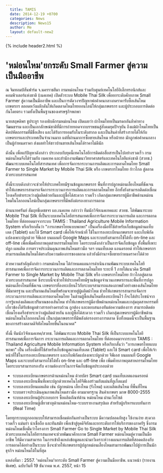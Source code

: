 ```yaml
---
  title: TAMIS
  date: 2014-12-19 +0700		  
  categories: News		
  description: News15
  author: Me		 
  layout: default-new2
---
```

{% include header2.html %}
# 'หม่อนไหม'ยกระดับ Small Farmer สู่ความเป็นมืออาชีพ  

<p> ณ จิมทอมป์สันฟาร์ม จ.นครราชสีมา กรมหม่อนไหม ร่วมกับศูนย์เทคโนโลยีอิเล็กทรอนิกส์และคอมพิวเตอร์แห่งชาติ (เนคเทค) เปิดตัวระบบ Mobile Thai Silk เพื่อยกระดับศักยภาพ Small Farmer สู่ความเป็นมืออาชีพ และเป็นการตัดวงจรปัญหาพ่อค้าคนกลางกดราคารับซื้อเส้นไหมเกษตรกร ตลอดหวังผลักดันให้เกิดตลาดไหมไทยออนไลน์ให้กลุ่มเกษตรกร และผู้ประกอบการติดต่อกันโดยตรง รวมทั้งเป็นพื้นฐานของเศรษฐกิจพกพา</p>

<p> นายสฤษดิพร ชูประยูร รองอธิบดีกรมหม่อนไหม เปิดเผยว่า ผ้าไหมไทยเป็นมรดกอันล้ำค่าทางวัฒนธรรม และเป็นเอกลักษณ์ชาติที่มีการถ่ายทอดจากบรรพชนสู่สังคมยุคปัจจุบัน ถึงแม้ผ้าไหมไทยเป็นศิลปหัตถกรรมที่มีชื่อเสียง และได้รับการยอมรับในระดับสากล และเป็นสินค้าที่สร้างรายได้ให้กับเกษตรกรและประเทศเป็นจำนวนมาก แต่ที่ผ่านมาการซื้อขายเส้นไหม หรือผ้าทอ มักถูกพ่อค้าคนกลางเป็นผู้กำหนดราคา ส่งผลทำให้ชาวบ้านขายเส้นไหมได้ราคาไม่ดีนัก</p>

<p> ดังนั้น เพื่อแก้ปัญหาดังกล่าว ประกอบกับยุคนี้เทคโนโลยีการติดต่อสื่อสารเป็นไปอย่างรวดเร็ว กรมหม่อนไหมจึงได้ร่วมกับ เนคเทค และสำนักงานพัฒนาวิทยาศาสตร์และเทคโนโลยีแห่งชาติ (สวทช.) พัฒนาระบบเทคโนโลยีสารสนเทศ เพื่อการจัดการกระบวนการผลิตและการตลาดไหมไทย Small Farmer to Single Market by Mobile Thai Silk หรือ เกษตรกรไหมไทย ก้าวไกล สู่ตลาด ด้วยระบบสารสนเทศ</p>

<p> ทั้งนี้ระบบดังกล่าวจะช่วยให้ประเทศไทยมีฐานข้อมูลเกษตรกร พื้นที่การปลูกหม่อนเลี้ยงไหมที่ชัดเจน ทำให้เกษตรกรสามารถจัดการกระบวนการการผลิตและการตลาดไหมไทย อีกทั้งยังสามารถติดต่อเชื่อมโยงเครือข่ายระหว่างผู้ผลิตด้วยกันและผู้ซื้อได้สะดวก รวดเร็ว เกิดกลุ่มเกษตรกรผู้มีอาชีพด้านหม่อนไหมในโลกออนไลน์เป็นกลุ่มเกษตรกรที่มีพลังต่อรองทางการตลาด</p>

<p> ด้านนายศรันย์ สัมฤทธิ์เดชขจร ผอ.เนคเทค กล่าวว่า ทีมนักวิจัยเนคเทคและ สวทช. ได้พัฒนาระบบ Mobile Thai Silk ที่เป็นระบบเทคโนโลยีสารสนเทศเพื่อการจัดการกระบวนการผลิต และการตลาดไหมไทย ที่ต่อยอดมาจากระบบ TAMIS : Thailand Agriculture Mobile Information System หรือเรียกสั้นว่า "การเกษตรไทยแบบพกพา" เป็นเครื่องมือที่ใช้สำหรับเก็บข้อมูลผ่านแท็บเลต (Tablet) และใช้ Smart card เพื่อให้เจ้าหน้าที่ ใช้ในการลงทะเบียนเกษตรกร และเก็บพิกัดแปลงเพาะปลูกด้วย จีพีเอส บนแผนที่ Google Maps และระบบยังสามารถใช้ได้ทั้ง on-line และ off-line เพื่อเพิ่มศักยภาพอุตสาหกรรมไหมไทย โดยระบบดังกล่าวเป็นการจัดเก็บข้อมูล ทั้งพื้นที่เพาะปลูก ผลผลิต การตรวจประเมินคุณภาพเส้นไหมสาวมือ ฯลฯ บนแท็บเลต แอนดรอยด์ ทำให้เกษตรกรสามารถผลิตเส้นไหมได้ตรงกับความต้องการของตลาด แล้วยังมีอำนาจซื้อขายกำหนดราคาได้ด้วย</p>

<p> ด้วยความสำคัญดังกล่าว กรมหม่อนไหม ได้กำหนดแผนการดำเนินงานพัฒนาระบบเทคโนโลยีสารสนเทศเพื่อการจัดการกระบวนการผลิตและการตลาดไหมไทย ระยะที่ 1 ภายใต้แนวคิด Small Farmer  to Single Market by Mobile Thai Silk หรือ เกษตรกรไหมไทย ก้าวไกลสู่ตลาด ด้วยระบบสารสนเทศ ซึ่งระบบนี้จะช่วยให้ประเทศไทยมีฐานข้อมูลจำนวนเกษตรกรและพื้นที่การปลูกหม่อนเลี้ยงไหมที่ชัดเจน เกษตรกรที่ลงทะเบียนไว้กับระบบฯสามารถแสดงภาพตัวอย่างของเส้นไหมไทยที่มีมาตรฐาน และปริมาณเส้นไหมที่พร้อมจะขายสู่ผู้ผลิตผ้าไหม ช่วยให้เกษตรกรสามารถจัดการกระบวนการการผลิตและการตลาดไหมไทย ในด้านผู้ซื้อเส้นไหมที่ลงทะเบียนไว้ ก็จะได้ประโยชน์จากการรู้แหล่งผลิตและปริมาณของเส้นไหม ทำให้เกษตรกรผู้มีอาชีพด้านหม่อนไหมและกลุ่มอุตสาหกรรมที่เกี่ยวข้องได้รับข้อมูลข่าวสารอย่างครบถ้วน ถูกต้อง และตอบสนองทันต่อความต้องการ สามารถติดต่อเชื่อมโยงเครือข่ายระหว่างผู้ผลิตด้วยกัน และผู้ซื้อได้สะดวก รวดเร็ว เกิดกลุ่มเกษตรกรผู้มีอาชีพด้านหม่อนไหมในโลกออนไลน์ เป็นกลุ่มเกษตรกรที่มีพลังต่อรองทางการตลาด ซึ่งทั้งหมดนี้จะเป็นพื้นฐานของการสร้างตลาดดิจิทัลไหมไทยขึ้นในอนาคต"</p>

<p> ทั้งนี้ ทีมนักวิจัยเนคเทค/สวทช. ได้พัฒนาระบบ Mobile Thai Silk ที่เป็นระบบเทคโนโลยีสารสนเทศเพื่อการจัดการ กระบวนการผลิตและการตลาดไหมไทย ที่ต่อยอดมาจากระบบ TAMIS : Thailand Agriculture Mobile Information System  หรือเรียกสั้นว่า "การเกษตรไทยแบบพกพา" เป็น เครื่องมือที่ใช้สำหรับเก็บข้อมูลผ่านแท็บเลต (Tablet) และใช้  Smart card เพื่อให้เจ้าหน้าที่ใช้ในการลงทะเบียนเกษตรกร และเก็บพิกัดแปลงเพาะปลูกด้วย จีพีเอส บนแผนที่ Google Maps  และระบบยังสามารถใช้ได้ทั้ง on-line และ off-line เพื่อ เพิ่มศักยภาพอุตสาหกรรมไหมไทย โดยระบบฯสามารถรองรับ ความต้องการในการจัดเก็บข้อมูลประกอบด้วย</p>

- ระบบลงทะเบียนเกษตรกรด้านหม่อนไหม ด้วยบัตร  Smart card บนแท็บเลตแอนดรอยด์
- ระบบลงทะเบียนพื้นที่เพาะปลูกด้วยเทคโนโลยีจีพีเอสร่วมกับแผ่นที่กูเกิ้ลแมป
- ระบบลงทะเบียนผลผลิต เช่น ปลูกหม่อน เลี้ยงไหม (รังไหม) และผลิตเส้นไหม ที่พื้นที่ไหน
- ระบบตรวจประเมินคุณภาพเส้นไหมสาวมือ ตามมาตรฐาน สินค้าเกษตร มกษ 8000-2555
- ระบบลงทะเบียนผู้ประกอบการ ซื้อผลิตภัณฑ์ด้าน หม่อนไหม ผ่านเว็บไซต์
- ระบบลงทะเบียนผู้เชี่ยวชาญด้านหม่อนไหม-ระบบรายงานสรุปผล สำหรับผู้บริหารแบบทันการ (Real Time)

<p> โดยทุกระบบถูกออกแบบให้สามารถเชื่อมต่อกันอย่างเป็นระบบ มีความปลอดภัยสูง ใช้งานง่าย สะดวก รวดเร็ว แม่นยำ น่าเชื่อถือ และทันสมัย เพื่อเข้าสู่ยุคดิจิทัลและยกระดับการให้บริการของภาครัฐ ซึ่งกรมหม่อนไหมเชื่อมั่นว่าโครงการ Small Farmer Go to Single Market by Mobile Thai Silk ด้วยระบบเทคโนโลยีสารสนเทศจะช่วยพัฒนาศักยภาพ Small Farmer หม่อนไหมสู่ความเป็นมืออาชีพ ให้มีความสามารถ ในการเข้าถึงแหล่งข้อมูลและนำมาวิเคราะห์วางแผนการผลิตที่สอดคล้องกับการตลาดได้อย่างเป็นระบบ ซึ่งจะช่วยให้เกษตรกรผู้ปลูกหม่อนเลี้ยงไหมสามารถพัฒนาไปสู่การเป็นนักธุรกิจ หม่อนไหมได้ในที่สุด </p>

<p> แหล่งที่มา : 2557. 'หม่อนไหม'ยกระดับ Small Farmer สู่ความเป็นมืออาชีพ. แนวหน้า (รายงานพิเศษ). ฉบับวันที่ 19 ธันวาคม พ.ศ. 2557, หน้า 15</p>

